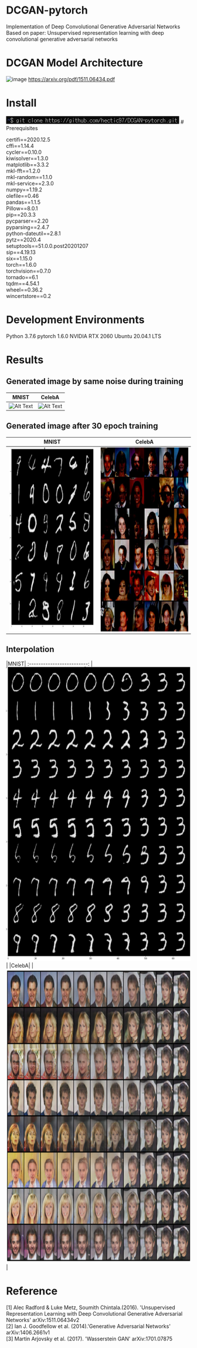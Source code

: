 
# DCGAN-pytorch
Implementation of Deep Convolutional Generative Adversarial Networks<br>
Based on paper: Unsupervised representation learning with deep convolutional generative adversarial networks<br>


# DCGAN Model Architecture
![image](https://user-images.githubusercontent.com/61140071/101329973-69313280-38b5-11eb-876d-e88e3e8a47ad.png)
https://arxiv.org/pdf/1511.06434.pdf
# Install
<img src="https://github.com/hectic97/DCGAN-pytorch/raw/main/examples/gitclone.JPG" >
# Prerequisites

certifi==2020.12.5\
cffi==1.14.4\
cycler==0.10.0\
kiwisolver==1.3.0\
matplotlib==3.3.2\
mkl-fft==1.2.0\
mkl-random==1.1.0\
mkl-service==2.3.0\
numpy==1.19.2\
olefile==0.46\
pandas==1.1.5\
Pillow==8.0.1\
pip==20.3.3\
pycparser==2.20\
pyparsing==2.4.7\
python-dateutil==2.8.1\
pytz==2020.4\
setuptools==51.0.0.post20201207\
sip==4.19.13\
six==1.15.0\
torch==1.6.0\
torchvision==0.7.0\
tornado==6.1\
tqdm==4.54.1\
wheel==0.36.2\
wincertstore==0.2



# Development Environments

Python 3.7.6
pytorch 1.6.0
NVIDIA RTX 2060
Ubuntu 20.04.1 LTS

# Results
## Generated image by same noise during training
|MNIST|CelebA|
:-------------------------:|:-------------------------:
![Alt Text](https://github.com/hectic97/DCGAN-pytorch/raw/main/examples/mnist_z_gen.gif)|![Alt Text](https://github.com/hectic97/DCGAN-pytorch/raw/main/examples/celebA_gif.gif)

## Generated image after 30 epoch training
|MNIST|CelebA|
:-------------------------:|:-------------------------:
<img src="https://github.com/hectic97/DCGAN-pytorch/raw/main/examples/gen_image.JPG" width="500" height="500">| <img src="https://github.com/hectic97/DCGAN-pytorch/raw/main/examples/celeba_30epoch.JPG" width="500" height="500">

## Interpolation
|MNIST|
:-------------------------:
|<img src="https://github.com/hectic97/DCGAN-pytorch/raw/main/examples/interpolate.png" width="800" height="800">|
|CelebA|
|<img src="https://github.com/hectic97/DCGAN-pytorch/blob/main/examples/celeba_interpolation_denomalized.png" width="1100" height="800">|



# Reference
[1] Alec Radford & Luke Metz, Soumith Chintala.(2016). 'Unsupervised Representation Learning with Deep Convolutional Generative Adversarial Networks' arXiv:1511.06434v2<br>
[2] Ian J. Goodfellow et al. (2014).'Generative Adversarial Networks' arXiv:1406.2661v1<br>
[3] Martin Arjovsky et al. (2017). 'Wasserstein GAN' arXiv:1701.07875<br>
